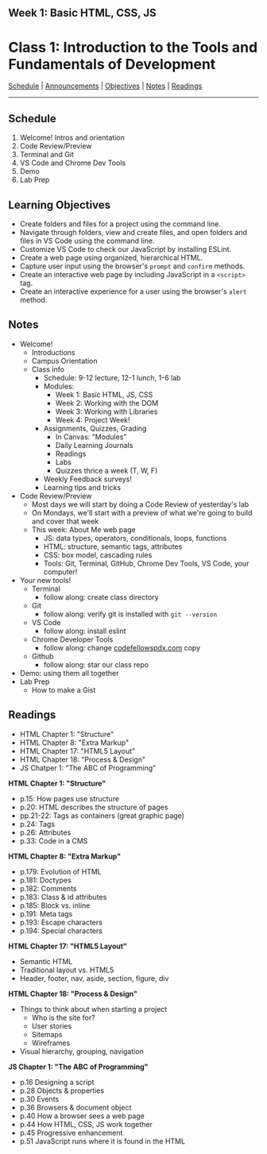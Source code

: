 ## **Week 1: Basic HTML, CSS, JS**
# Class 1: Introduction to the Tools and Fundamentals of Development

[Schedule](#schedule) | [Announcements](#announcements) | [Objectives](#learning-objectives) | [Notes](#notes) | [Readings](#readings)

<hr></hr>

## Schedule
1. Welcome! Intros and orientation
1. Code Review/Preview
1. Terminal and Git
1. VS Code and Chrome Dev Tools
1. Demo
1. Lab Prep

## Learning Objectives

- Create folders and files for a project using the command line.
- Navigate through folders, view and create files, and open folders and files in VS Code using the command line.
- Customize VS Code to check our JavaScript by installing ESLint.
- Create a web page using organized, hierarchical HTML.
- Capture user input using the browser's `prompt` and `confirm` methods.
- Create an interactive web page by including JavaScript in a `<script>` tag.
- Create an interactive experience for a user using the browser's `alert` method.

## Notes

- Welcome!
  - Introductions
  - Campus Orientation
  - Class info
    - Schedule: 9-12 lecture, 12-1 lunch, 1-6 lab
    - Modules:
      - Week 1: Basic HTML, JS, CSS
      - Week 2: Working with the DOM
      - Week 3: Working with Libraries
      - Week 4: Project Week!
    - Assignments, Quizzes, Grading
      - In Canvas: "Modules"
      - Daily Learning Journals
      - Readings
      - Labs
      - Quizzes thrice a week (T, W, F)
    - Weekly Feedback surveys!
    - Learning tips and tricks
- Code Review/Preview
  - Most days we will start by doing a Code Review of yesterday's lab
  - On Mondays, we'll start with a preview of what we're going to build and cover that week
  - This week: About Me web page
    - JS: data types, operators, conditionals, loops, functions
    - HTML: structure, semantic tags, attributes
    - CSS: box model, cascading rules
    - Tools: Git, Terminal, GitHub, Chrome Dev Tools, VS Code, your computer!
- Your new tools!
  - Terminal
    - follow along: create class directory
  - Git
    - follow along: verify git is installed with `git --version`
  - VS Code
    - follow along: install eslint
  - Chrome Developer Tools
    - follow along: change [codefellowspdx.com](http://codefellowspdx.com) copy
  - Github
    - follow along: star our class repo
- Demo: using them all together
- Lab Prep
  - How to make a Gist


## Readings

- HTML Chapter 1: "Structure"
- HTML Chapter 8: "Extra Markup"
- HTML Chapter 17: "HTML5 Layout"
- HTML Chapter 18: "Process & Design"
- JS Chatper 1: "The ABC of Programming"

**HTML Chapter 1: "Structure"**

- p.15: How pages use structure
- p.20: HTML describes the structure of pages
- pp.21-22: Tags as containers (great graphic page)
- p.24: Tags
- p.26: Attributes
- p.33: Code in a CMS

**HTML Chapter 8: "Extra Markup"**

- p.179: Evolution of HTML
- p.181: Doctypes
- p.182: Comments
- p.183: Class & id attributes
- p.185: Block vs. inline
- p.191: Meta tags
- p.193: Escape characters
- p.194: Special characters

**HTML Chapter 17: "HTML5 Layout"**

- Semantic HTML
- Traditional layout vs. HTML5
- Header, footer, nav, aside, section, figure, div

**HTML Chapter 18: "Process & Design"**

- Things to think about when starting a project
  - Who is the site for?
  - User stories
  - Sitemaps
  - Wireframes
- Visual hierarchy, grouping, navigation

**JS Chapter 1: "The ABC of Programming"**

- p.16 	Designing a script
- p.28 	Objects & properties
- p.30 	Events
- p.36 	Browsers & document object
- p.40 	How a browser sees a web page
- p.44 	How HTML, CSS, JS work together			
- p.45 	Progressive enhancement
- p.51 	JavaScript runs where it is found in the HTML